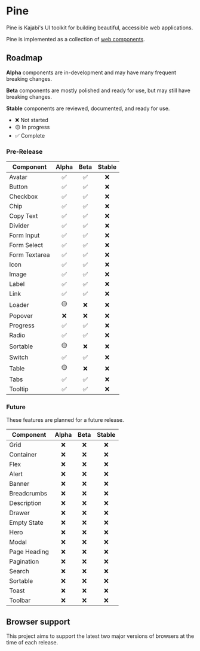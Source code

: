 # Pine

Pine is Kajabi's UI toolkit for building beautiful, accessible web applications.

Pine is implemented as a collection of
[web components](https://developer.mozilla.org/en-US/docs/Web/Web_Components).

<!-- > Tip: Check out the our [quick start guide](docs/quick-start.md) to jump in. -->

## Roadmap

**Alpha** components are in-development and may have many frequent breaking
changes.

**Beta** components are mostly polished and ready for use, but may still have breaking changes.

**Stable** components are reviewed, documented, and ready for use.

-   ❌ Not started
-   🟡 In progress
-   ✅ Complete

### Pre-Release

Component                     | Alpha | Beta | Stable
----------------------------- | :---: | :--: | :----:
Avatar                         | ✅     | ✅    | ❌
Button                         | ✅     | ✅    | ❌
Checkbox                       | ✅     | ✅    | ❌
Chip                           | ✅     | ✅    | ❌
Copy Text                      | ✅     | ✅    | ❌
Divider                        | ✅     | ✅    | ❌
Form Input                     | ✅     | ✅    | ❌
Form Select                    | ✅     | ✅    | ❌
Form Textarea                  | ✅     | ✅    | ❌
Icon                           | ✅     | ✅    | ❌
Image                          | ✅     | ✅    | ❌
Label                          | ✅     | ✅    | ❌
Link                           | ✅     | ✅    | ❌
Loader                         | 🟡     | ❌    | ❌
Popover                        | ❌     | ❌    | ❌
Progress                       | ✅     | ✅    | ❌
Radio                          | ✅     | ✅    | ❌
Sortable                       | 🟡     | ❌    | ❌
Switch                         | ✅     | ✅    | ❌
Table                          | 🟡     | ❌    | ❌
Tabs                           | ✅     | ✅    | ❌
Tooltip                        | ✅     | ✅    | ❌

### Future

These features are planned for a future release.

Component                     | Alpha | Beta | Stable
----------------------------- | :---: | :--: | :----:
Grid                          | ❌     | ❌    | ❌
Container                     | ❌     | ❌    | ❌
Flex                          | ❌     | ❌    | ❌
Alert                         | ❌     | ❌    | ❌
Banner                        | ❌     | ❌    | ❌
Breadcrumbs                   | ❌     | ❌    | ❌
Description                   | ❌     | ❌    | ❌
Drawer                        | ❌     | ❌    | ❌
Empty State                   | ❌     | ❌    | ❌
Hero                          | ❌     | ❌    | ❌
Modal                         | ❌     | ❌    | ❌
Page Heading                  | ❌     | ❌    | ❌
Pagination                    | ❌     | ❌    | ❌
Search                        | ❌     | ❌    | ❌
Sortable                      | ❌     | ❌    | ❌
Toast                         | ❌     | ❌    | ❌
Toolbar                       | ❌     | ❌    | ❌


## Browser support

This project aims to support the latest two major versions of browsers at the time of each release.
